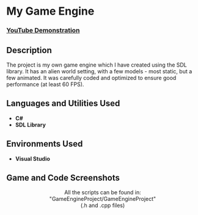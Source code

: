 <h1>My Game Engine</h1>

 ### [YouTube Demonstration](https://youtu.be/xkbgqPWuLDg?si=oZgbgN5RiNjxTZl_)

<h2>Description</h2>
The project is my own game engine which I have created using the SDL library. It has an alien world setting, with a few models - most static, but a few animated. It was carefully
coded and optimized to ensure good performance (at least 60 FPS).
<br />

<h2>Languages and Utilities Used</h2>

- <b>C#</b>
- <b>SDL Library</b>

<h2>Environments Used </h2>

- <b>Visual Studio</b>

<h2>Game and Code Screenshots</h2>

<p align="center">
All the scripts can be found in:</br>
"GameEngineProject/GameEngineProject"</br>
(.h and .cpp files)
